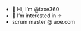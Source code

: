 - 👋 Hi, I’m @faxe360
- 👀 I’m interested in ✈
- scrum master @ aoe.com
<!---
faxe360/faxe360 is a ✨ special ✨ repository because its `README.md` (this file) appears on your GitHub profile.
You can click the Preview link to take a look at your changes.
--->
